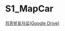 # S1_MapCar
[최종발표자료(Google Drive)](https://drive.google.com/file/d/1q3p12Az-ho6KaXSog5NPYRCyGnHQZ9CN/view?usp=sharing)
